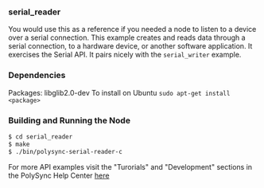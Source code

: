 ### serial_reader
You would use this as a reference if you needed a node to listen to a device over a serial connection.
This example creates and reads data through a serial connection, to a hardware device, or another software application.
It exercises the Serial API.
It pairs nicely with the `serial_writer` example.

### Dependencies
Packages: libglib2.0-dev
To install on Ubuntu
`sudo apt-get install <package>`

### Building and Running the Node
```bash
$ cd serial_reader
$ make
$ ./bin/polysync-serial-reader-c 
```

For more API examples visit the "Turorials" and "Development" sections in the PolySync Help Center [here](https://help.polysync.io/articles/)
